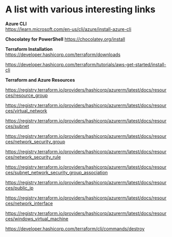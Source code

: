 # A list with various interesting links

**Azure CLI**  
https://learn.microsoft.com/en-us/cli/azure/install-azure-cli

**Chocolatey for PowerShell** 
https://chocolatey.org/install

**Terraform Installation**  
https://developer.hashicorp.com/terraform/downloads

<https://developer.hashicorp.com/terraform/tutorials/aws-get-started/install-cli>

**Terraform and Azure Resources**

https://registry.terraform.io/providers/hashicorp/azurerm/latest/docs/resources/resource_group

https://registry.terraform.io/providers/hashicorp/azurerm/latest/docs/resources/virtual_network

https://registry.terraform.io/providers/hashicorp/azurerm/latest/docs/resources/subnet

https://registry.terraform.io/providers/hashicorp/azurerm/latest/docs/resources/network_security_group

https://registry.terraform.io/providers/hashicorp/azurerm/latest/docs/resources/network_security_rule

https://registry.terraform.io/providers/hashicorp/azurerm/latest/docs/resources/subnet_network_security_group_association

https://registry.terraform.io/providers/hashicorp/azurerm/latest/docs/resources/public_ip

https://registry.terraform.io/providers/hashicorp/azurerm/latest/docs/resources/network_interface

https://registry.terraform.io/providers/hashicorp/azurerm/latest/docs/resources/windows_virtual_machine

https://developer.hashicorp.com/terraform/cli/commands/destroy